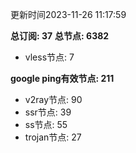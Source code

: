 更新时间2023-11-26 11:17:59

**总订阅: 37**
**总节点: 6382**
- vless节点: 7

**google ping有效节点: 211**
- v2ray节点: 90
- ssr节点: 39
- ss节点: 55
- trojan节点: 27
